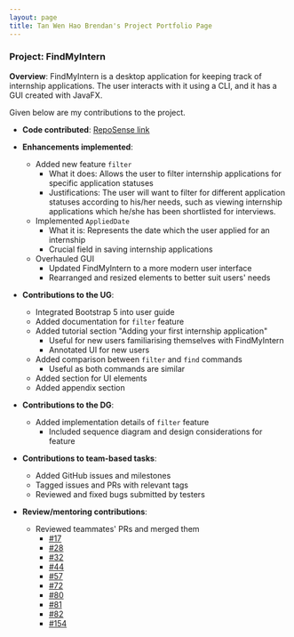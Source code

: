```yaml
---
layout: page
title: Tan Wen Hao Brendan's Project Portfolio Page
---
```


### Project: FindMyIntern

**Overview**: FindMyIntern is a desktop application for keeping track of internship applications. The user interacts with it using a CLI, and it has a GUI created with JavaFX.

Given below are my contributions to the project.

* **Code contributed**: [RepoSense link](https://nus-cs2103-ay2223s1.github.io/tp-dashboard/?search=nerbnerb&breakdown=true)

* **Enhancements implemented**:
  * Added new feature `filter`
    * What it does: Allows the user to filter internship applications for specific application statuses
    * Justifications: The user will want to filter for different application statuses according to his/her needs, such as viewing internship applications which he/she has been shortlisted for interviews.
  * Implemented `AppliedDate`
    * What it is: Represents the date which the user applied for an internship
    * Crucial field in saving internship applications
  * Overhauled GUI
    * Updated FindMyIntern to a more modern user interface
    * Rearranged and resized elements to better suit users' needs

* **Contributions to the UG**:
  * Integrated Bootstrap 5 into user guide
  * Added documentation for `filter` feature
  * Added tutorial section "Adding your first internship application"
    * Useful for new users familiarising themselves with FindMyIntern
    * Annotated UI for new users
  * Added comparison between `filter` and `find` commands
    * Useful as both commands are similar
  * Added section for UI elements
  * Added appendix section

* **Contributions to the DG**:
  * Added implementation details of `filter` feature
    * Included sequence diagram and design considerations for feature

* **Contributions to team-based tasks**:
  * Added GitHub issues and milestones
  * Tagged issues and PRs with relevant tags
  * Reviewed and fixed bugs submitted by testers

* **Review/mentoring contributions**:
  * Reviewed teammates' PRs and merged them
    * [#17](https://github.com/AY2223S1-CS2103T-T14-1/tp/pull/17)
    * [#28](https://github.com/AY2223S1-CS2103T-T14-1/tp/pull/28)
    * [#32](https://github.com/AY2223S1-CS2103T-T14-1/tp/pull/32)
    * [#44](https://github.com/AY2223S1-CS2103T-T14-1/tp/pull/44)
    * [#57](https://github.com/AY2223S1-CS2103T-T14-1/tp/pull/57)
    * [#72](https://github.com/AY2223S1-CS2103T-T14-1/tp/pull/72)
    * [#80](https://github.com/AY2223S1-CS2103T-T14-1/tp/pull/80)
    * [#81](https://github.com/AY2223S1-CS2103T-T14-1/tp/pull/81)
    * [#82](https://github.com/AY2223S1-CS2103T-T14-1/tp/pull/82)
    * [#154](https://github.com/AY2223S1-CS2103T-T14-1/tp/pull/154)
